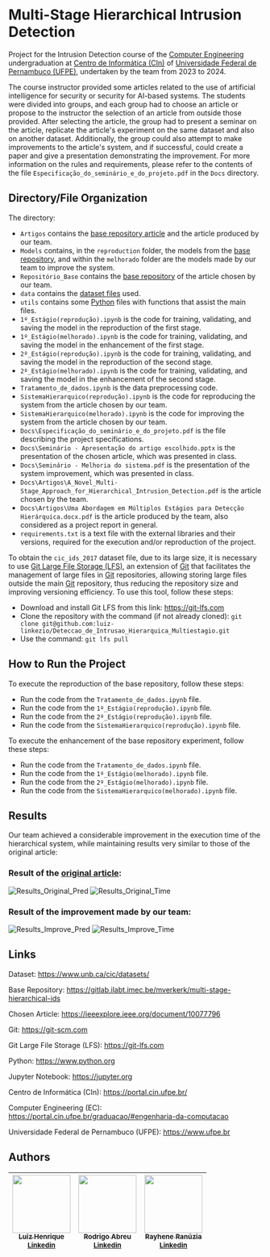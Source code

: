 # Multi-Stage Hierarchical Intrusion Detection

Project for the Intrusion Detection course of the [Computer Engineering](https://portal.cin.ufpe.br/graduacao/#engenharia-da-computacao) undergraduation at [Centro de Informática (CIn)](https://portal.cin.ufpe.br/) of [Universidade Federal de Pernambuco (UFPE)](https://www.ufpe.br/), undertaken by the team from 2023 to 2024.

The course instructor provided some articles related to the use of artificial intelligence for security or security for AI-based systems. The students were divided into groups, and each group had to choose an article or propose to the instructor the selection of an article from outside those provided. After selecting the article, the group had to present a seminar on the article, replicate the article's experiment on the same dataset and also on another dataset. Additionally, the group could also attempt to make improvements to the article's system, and if successful, could create a paper and give a presentation demonstrating the improvement. For more information on the rules and requirements, please refer to the contents of the file `Especificação_do_seminário_e_do_projeto.pdf` in the `Docs` directory.

## Directory/File Organization

The directory:
 - `Artigos` contains the [base repository article](https://ieeexplore.ieee.org/document/10077796) and the article produced by our team.
 - `Models` contains, in the `reproduction` folder, the models from the [base repository](https://gitlab.ilabt.imec.be/mverkerk/multi-stage-hierarchical-ids), and within the `melhorado` folder are the models made by our team to improve the system.
 - `Repositório_Base` contains the [base repository](https://gitlab.ilabt.imec.be/mverkerk/multi-stage-hierarchical-ids) of the article chosen by our team.
 - `data` contains the [dataset files](https://www.unb.ca/cic/datasets/) used.
 - `utils` contains some [Python](https://www.python.org) files with functions that assist the main files.
 - `1º_Estágio(reprodução).ipynb` is the code for training, validating, and saving the model in the reproduction of the first stage.
 - `1º_Estágio(melhorado).ipynb` is the code for training, validating, and saving the model in the enhancement of the first stage.
 - `2º_Estágio(reprodução).ipynb` is the code for training, validating, and saving the model in the reproduction of the second stage.
 - `2º_Estágio(melhorado).ipynb` is the code for training, validating, and saving the model in the enhancement of the second stage.
 - `Tratamento_de_dados.ipynb` is the data preprocessing code.
 - `SistemaHierarquico(reprodução).ipynb` is the code for reproducing the system from the article chosen by our team.
 - `SistemaHierarquico(melhorado).ipynb` is the code for improving the system from the article chosen by our team.
 - `Docs\Especificação_do_seminário_e_do_projeto.pdf` is the file describing the project specifications.
 - `Docs\Seminário - Apresentação do artigo escolhido.pptx` is the presentation of the chosen article, which was presented in class.
 - `Docs\Seminário - Melhoria do sistema.pdf` is the presentation of the system improvement, which was presented in class.
 - `Docs\Artigos\A_Novel_Multi-Stage_Approach_for_Hierarchical_Intrusion_Detection.pdf` is the article chosen by the team.
 - `Docs\Artigos\Uma Abordagem em Múltiplos Estágios para Detecção Hierárquica.docx.pdf` is the article produced by the team, also considered as a project report in general.
 - `requirements.txt` is a text file with the external libraries and their versions, required for the execution and/or reproduction of the project.

To obtain the `cic_ids_2017` dataset file, due to its large size, it is necessary to use [Git Large File Storage (LFS)](https://git-lfs.com), an extension of [Git](https://git-scm.com) that facilitates the management of large files in [Git](https://git-scm.com) repositories, allowing storing large files outside the main [Git](https://git-scm.com) repository, thus reducing the repository size and improving versioning efficiency. To use this tool, follow these steps:
- Download and install Git LFS from this link: https://git-lfs.com
- Clone the repository with the command (if not already cloned): `git clone git@github.com:luiz-linkezio/Deteccao_de_Intrusao_Hierarquica_Multiestagio.git`
- Use the command: `git lfs pull`

## How to Run the Project

To execute the reproduction of the base repository, follow these steps:
- Run the code from the `Tratamento_de_dados.ipynb` file.
- Run the code from the `1º_Estágio(reprodução).ipynb` file.
- Run the code from the `2º_Estágio(reprodução).ipynb` file.
- Run the code from the `SistemaHierarquico(reprodução).ipynb` file.

To execute the enhancement of the base repository experiment, follow these steps:
- Run the code from the `Tratamento_de_dados.ipynb` file.
- Run the code from the `1º_Estágio(melhorado).ipynb` file.
- Run the code from the `2º_Estágio(melhorado).ipynb` file.
- Run the code from the `SistemaHierarquico(melhorado).ipynb` file.

## Results

Our team achieved a considerable improvement in the execution time of the hierarchical system, while maintaining results very similar to those of the original article:

### Result of the [original article](https://ieeexplore.ieee.org/document/10077796):
![Results_Original_Pred](https://github.com/luiz-linkezio/Deteccao_de_Intrusao_Hierarquica_Multiestagio/assets/125787137/4c17f40c-60aa-4cb0-a567-38e5e62f49ea)
![Results_Original_Time](https://github.com/luiz-linkezio/Deteccao_de_Intrusao_Hierarquica_Multiestagio/assets/125787137/98dcf131-1e44-4ab3-8472-c1be621f8639)

### Result of the improvement made by our team:
![Results_Improve_Pred](https://github.com/luiz-linkezio/Deteccao_de_Intrusao_Hierarquica_Multiestagio/assets/125787137/1793fad0-ffdc-49da-a97c-06bc24590e24)
![Results_Improve_Time](https://github.com/luiz-linkezio/Deteccao_de_Intrusao_Hierarquica_Multiestagio/assets/125787137/4a2e24dc-5ff0-41ad-9d49-d8177cb6814e)

## Links

Dataset: https://www.unb.ca/cic/datasets/

Base Repository: https://gitlab.ilabt.imec.be/mverkerk/multi-stage-hierarchical-ids

Chosen Article: https://ieeexplore.ieee.org/document/10077796

Git: https://git-scm.com

Git Large File Storage (LFS): https://git-lfs.com

Python: https://www.python.org

Jupyter Notebook: https://jupyter.org

Centro de Informática (CIn): https://portal.cin.ufpe.br/

Computer Engineering (EC): https://portal.cin.ufpe.br/graduacao/#engenharia-da-computacao

Universidade Federal de Pernambuco (UFPE): https://www.ufpe.br

## Authors

| [<img src="https://github.com/luiz-linkezio.png" width=115><br><sub>Luiz Henrique</sub><br>](https://github.com/luiz-linkezio) <sub>[Linkedin](https://www.linkedin.com/in/lhbas/)</sub> | [<img src="https://github.com/Raafm.png" width=115><br><sub>Rodrigo Abreu</sub><br>](https://github.com/Raafm) <sub>[Linkedin](https://www.linkedin.com/in/rodrigo-abreu-/)</sub> | [<img src="https://github.com/Rayhene.png" width=115><br><sub>Rayhene Ranúzia</sub><br>](https://github.com/Rayhene) <sub>[Linkedin](https://www.linkedin.com/in/rayhene/)</sub> |
| :-----------------------------------------------------------------------------------------------------------------------------------------------------------------------------------------------------------------------------------------------------------------------------------------------------------------------------------------------------: | :-----------------------------------------------------------------------------------------------------------------------------------------------------------------------------------------------------------------------------------------------------------------------------------------------------------------------------------------------------------: | :-----------------------------------------------------------------------------------------------------------------------------------------------------------------------------------------------------------------------------------------------------------------------------------------------------------------------------------------------------------: |
